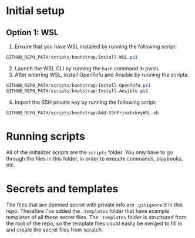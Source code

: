 # Initial setup
## Option 1: WSL
1. Ensure that you have WSL installed by running the following script:
```powershell
GITHUB_REPO_PATH/scripts/bootstrap/Install-WSL.ps1
```
2. Launch the WSL CLI by running the `bash` command in pwsh.
3. After entering WSL, install OpenTofu and Ansible by running the scripts:
```powershell
GITHUB_REPO_PATH/scripts/bootstrap/Install-OpenTofu.ps1
GITHUB_REPO_PATH/scripts/bootstrap/Install-Ansible.ps1
```
4. Import the SSH private key by running the following script:
```bash
GITHUB_REPO_PATH/scripts/bootstrap/Add-SSHPrivatekeyWSL.sh
```
# Running scripts
All of the initializer scripts are the `scripts` folder. You only have to go through the files in this folder, in order to execute commands, playbooks, etc.

# Secrets and templates
The files that are deemed secret with private info are `.gitignore`'d in this repo. Therefore I've added the `.templates` folder that have example templates of all these secret files.
The `.templates` folder is structured from the root of the repo, so the template files could easily be merged to fill in and create the secret files from scratch.